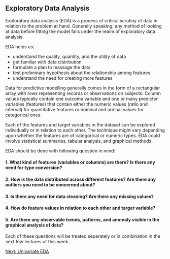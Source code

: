 ## Exploratory Data Analysis 

Exploratory data analysis (EDA) is a process of critical scrutiny of data in relation to the problem at hand. Generally speaking, any method of looking at data before fitting the model falls under the realm of exploratory data analysis. 

EDA helps us:<br>

- understand the quality, quantity, and the utility of data <br>
- get familiar with data distribution <br>
- formulate a plan to massage the data<br>
- test preliminary hypothesis about the relationship among features<br>
- understand the need for creating more features<br>


Data for predictive modelling generally comes in the form of a rectangular array with rows representing records or observations on subjects. Column values typically contain one outcome variable and one or many predictor variables (features)  that contain either the numeric values (ratio and interval) for quantitative features or nominal and ordinal values for categorical ones.

Each of the features and target variables in the dataset can be explored  individually or in relation to each other. The technique might vary depending upon whether the features are of categorical or numeric types. EDA could involve  statistical summaries, tabular analysis, and graphical methods.

EDA should be done with following question in mind:

#### 1. What kind of features (variables or columns) are there? Is there any need for type conversion?
#### 2. How is the data distributed across different features? Are there any outliers you need to be concerned about?
#### 3. Is there any need for data cleaning? Are there any missing values?
#### 4. How do  feature values in relation to each other and target variable?
#### 5. Are there any observable trends, patterns, and  anomaly visible in the graphical analysis of data?

Each of these questions will be treated seperately or in combination in the next few lectures of this week.

[Next: Univariate EDA](weekly_materials/week7/docs/eda-univariate.ipynb)

